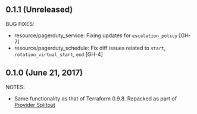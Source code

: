 ## 0.1.1 (Unreleased)

BUG FIXES:

* resource/pagerduty_service: Fixing updates for `escalation_policy` [GH-7]
* resource/pagerduty_schedule: Fix diff issues related to `start`, `rotation_virtual_start`, `end` [GH-4]

## 0.1.0 (June 21, 2017)

NOTES:

* Same functionality as that of Terraform 0.9.8. Repacked as part of [Provider Splitout](https://www.hashicorp.com/blog/upcoming-provider-changes-in-terraform-0-10/)
